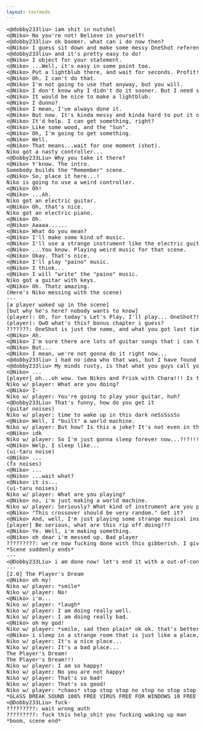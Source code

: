 ```yaml
---
layout: textmode
---
```

<pre>
<@dobby233liu> iam shit in nutshel
<@Niko> No you're not! Believe in yourself!
<@dobby233liu> ok boomer. what can i do now then?
<@Niko> I guess sit down and make some messy OneShot references?
<@dobby233liu> and it's pretty easy to do!
<@Niko> I object for your statement.
<@Niko> ...Well, it's easy in some point too.
<@Niko> Put a lightblub there, and wait for seconds. Profit!
<@Niko> Oh, I can't do that.
<@Niko> I'm not going to use that anyway, but you will.
<@Niko> I don't know why I didn't do it sooner. But I need something for that.
<@Niko> It would be nice to make a lightblub.
<@Niko> I dunno?
<@Niko> I mean, I've always done it.
<@Niko> But now. It's kinda messy and kinda hard to put it on.
<@Niko> It'd help. I can get something, right?
<@Niko> Like some wood, and the "Sun".
<@Niko> Oh, I'm going to get something.
<@Niko> Well.
<@Niko> That means...wait for one moment (shot).
Niko got a nasty controller...
<@Dobby233Liu> Why you take it there?
<@Niko> Y'know. The intro.
Somebody builds the "Remember" scene.
<@Niko> So, place it here...!
Niko is going to use a weird controller.
<@Niko> Oh!
<@Niko> ...Ah.
Niko got an electric guitar.
<@Niko> Oh, that's nice.
Niko got an electric piano.
<@Niko> Oh.
<@Niko> Aaaaa......
<@Niko> What do you mean?
<@Niko> I'll make some kind of music.
<@Niko> I'll use a strange instrument like the electric guitar and that will probably...be a bit too...
<@Niko> ...You know. Playing weird music for that scene.
<@Niko> Okay. That's nice.
<@Niko> I'll play "paino" music.
<@Niko> I think...
<@Niko> I will "write" the "paino" music.
Niko got a guitar with keys.
<@Niko> Oh. Thatz amazing.
(Here's Niko messing with the scene)
---
[a player waked up in the scene]
[but why he's here? nobody wants to know]
(player): Oh, for today's Let's Play, I'll play... OneShot?!
(player): OwO what's this? bonus chapter i guess?
???????: OneShot is just the name, and what you got last time is just an ending for the story.
<@Niko> Ah.
<@Niko> I'm sure there are lots of guitar songs that i can think of!
<@Niko> But...
<@Niko> I mean, we're not gonna do it right now...
<@dobby233liu> i had no idea who that was, but I have found out that it's an player.
<@dobby233liu> My minds rusty, is that what you guys call yourself?
<@Niko> ...
[player] oh...oh wow. two Nikos and Frisk with Chara!!! Is this a joke?! Haven't seen this from anywhere!
Niko w/ player: What are you doing?
<@Niko> I-
Niko w/ player: You're going to play your guitar, huh?
<@Dobby233Liu> That's funny, how do you get it
(guitar noises)
Niko w/ player: time to wake up in this dark neSsSssSs
<@Niko> Well, I "built" a world machine.
Niko w/ player: But how? Is this a joke? It's not even in the scr- I mean, you're not The Author.
<@Niko> idk
Niko w/ player: So I'm just gonna sleep forever now...?!?!!!
<@Niko> Welp, I sleep like...
(ui-taru noise)
<@Niko> ...
(fx noises)
<@Niko> ...
<@Niko> ...wait what?
<@Niko> it is...
(ui-taru noises)
Niko w/ player: What are you playing?
<@Niko> no, i'm just making a world machine.
Niko w/ player: Seriously? What kind of instrument are you playing?
<@Niko> "This crossover should be very random." Get it?
<@Niko> And, well, I'm just playing some strange musical instruments.
[player] Be serious, what are this rip off doing???
<@Niko> Ye. Well, i'm making something.
<@Niko> oh dear i'm messed up. Bad player
?????????: we're now fucking done with this gibberish. I give up
*Scene suddenly ends*
---
<@Dobby233Liu> i am done now! let's end it with a out-of-control BS.
---
[2.0] The Player's Dream
<@Niko> oh my!
Niko w/ player: *smile*
Niko w/ player: No!
<@Niko> i'm...
Niko w/ player: *laugh*
Niko w/ player: I am doing really well.
Niko w/ player: I am doing really bad.
<@Niko> oh my god!
Niko w/ player: *smile, sad then plain* ok ok. that's better
<@Niko> i sleep in a strange room that is just like a place, but who are you...
Niko w/ player: It's a nice place...
Niko w/ player: It's a bad place...
The Player's Dream!
The Player's Dream!!!
Niko w/ player: I am so happy!
Niko w/ player: No you are not happy!
Niko w/ player: That's so bad!
Niko w/ player: That's so good!
Niko w/ player: *chaos* stop stop stop no stop no stop stop no stop nono stop no.....
*GLASS BREAK SOUND 100% FREE VIRUS FREE FOR WINDOWS 10 FREE DOWNLOAD glass.mp3.mp3.ogg*
<@Dobby233Liu> fuck-
?????????: wait wrong auth
?????????: fuck this help_shit you fucking waking up man
*boom, scene end*
</pre>
